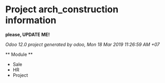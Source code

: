# Project arch_construction information

**please, UPDATE ME!**

*Odoo 12.0 project generated by odoo, Mon 18 Mar 2019 11:26:59 AM +07*

** Module **
- Sale
- HR
- Project